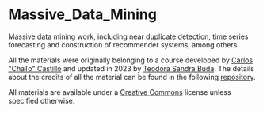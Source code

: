 # Massive_Data_Mining
Massive data mining work, including near duplicate detection, time series forecasting and construction of recommender systems, among others. 

All the materials were originally belonging to a course developed by [Carlos "ChaTo" Castillo](https://chato.cl/) and updated in 2023 by [Teodora Sandra Buda](https://tbuda.github.io/). The details about the credits of all the material can be found in the following [repository](https://github.com/chatox/data-mining-course).

All materials are available under a [Creative Commons](https://creativecommons.org/licenses/by/4.0/) license unless specified otherwise.
